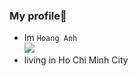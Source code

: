 ### My profile📒

- Im `Hoang Anh`<br>
<img src="https://cdn.dribbble.com/users/1937292/screenshots/7568018/media/218acdf44d1cb8b08b6d3804e9fcc600.gif"><br>
- living in Ho Chi Minh City

